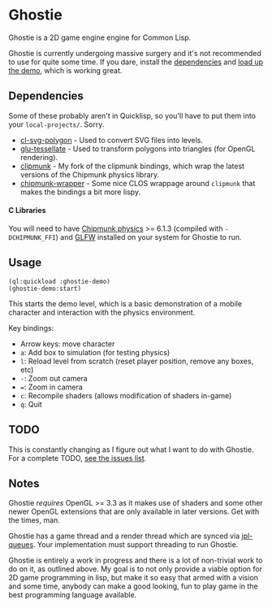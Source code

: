 Ghostie
=======
Ghostie is a 2D game engine engine for Common Lisp.

Ghostie is currently undergoing massive surgery and it's not recommended to use
for quite some time. If you dare, install the [dependencies](#dependencies) and
[load up the demo](#usage), which is working great.

Dependencies
------------
Some of these probably aren't in Quicklisp, so you'll have to put them into your
`local-projects/`. Sorry.

- [cl-svg-polygon](https://github.com/orthecreedence/cl-svg-polygon) - Used to
convert SVG files into levels.
- [glu-tessellate](https://github.com/orthecreedence/glu-tessellate) - Used to
transform polygons into triangles (for OpenGL rendering).
- [clipmunk](https://github.com/orthecreedence/clipmunk) - My fork of the
clipmunk bindings, which wrap the latest versions of the Chipmunk physics
library.
- [chipmunk-wrapper](https://github.com/orthecreedence/chipmunk-wrapper) - Some
nice CLOS wrappage around `clipmunk` that makes the bindings a bit more lispy.

#### C Libraries
You will need to have [Chipmunk physics](http://chipmunk-physics.net/) >= 6.1.3
(compiled with `-DCHIPMUNK_FFI`) and [GLFW](http://www.glfw.org/) installed on
your system for Ghostie to run.


Usage
-----
```common-lisp
(ql:quickload :ghostie-demo)
(ghostie-demo:start)
```

This starts the demo level, which is a basic demonstration of a mobile character
and interaction with the physics environment.

Key bindings:

- Arrow keys: move character
- `a`: Add box to simulation (for testing physics)
- `l`: Reload level from scratch (reset player position, remove any boxes, etc)
- `-`: Zoom out camera
- `=`: Zoom in camera
- `c`: Recompile shaders (allows modification of shaders in-game)
- `q`: Quit

TODO
----
This is constantly changing as I figure out what I want to do with Ghostie.
For a complete TODO, [see the issues list](https://github.com/orthecreedence/ghostie/issues).

Notes
-----
Ghostie *requires* OpenGL >= 3.3 as it makes use of shaders and some other newer
OpenGL extensions that are only available in later versions. Get with the times,
man.

Ghostie has a game thread and a render thread which are synced via
[jpl-queues](http://www.thoughtcrime.us/software/jpl-queues/). Your
implementation must support threading to run Ghostie.

Ghostie is entirely a work in progress and there is a lot of non-trivial work to
do on it, as outlined above. My goal is to not only provide a viable option for
2D game programming in lisp, but make it so easy that armed with a vision and
some time, anybody can make a good looking, fun to play game in the best
programming language available.

